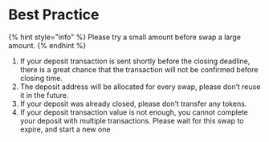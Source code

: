 # Best Practice

{% hint style="info" %}
Please try a small amount before swap a large amount.
{% endhint %}

1. If your deposit transaction is sent shortly before the closing deadline, there is a great chance that the transaction will not be confirmed before closing time.
2. The deposit address will be allocated for every swap, please don’t reuse it in the future.
3. If your deposit was already closed, please don’t transfer any tokens.
4. If your deposit transaction value is not enough, you cannot complete your deposit with multiple transactions.  Please wait for this swap to expire, and start a new one

